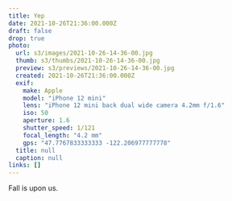 ```yaml
---
title: Yep
date: 2021-10-26T21:36:00.000Z
draft: false
drop: true
photo:
  url: s3/images/2021-10-26-14-36-00.jpg
  thumb: s3/thumbs/2021-10-26-14-36-00.jpg
  preview: s3/previews/2021-10-26-14-36-00.jpg
  created: 2021-10-26T21:36:00.000Z
  exif:
    make: Apple
    model: "iPhone 12 mini"
    lens: "iPhone 12 mini back dual wide camera 4.2mm f/1.6"
    iso: 50
    aperture: 1.6
    shutter_speed: 1/121
    focal_length: "4.2 mm"
    gps: "47.7767833333333 -122.206977777778"
  title: null
  caption: null
links: []
---
```


Fall is upon us.
